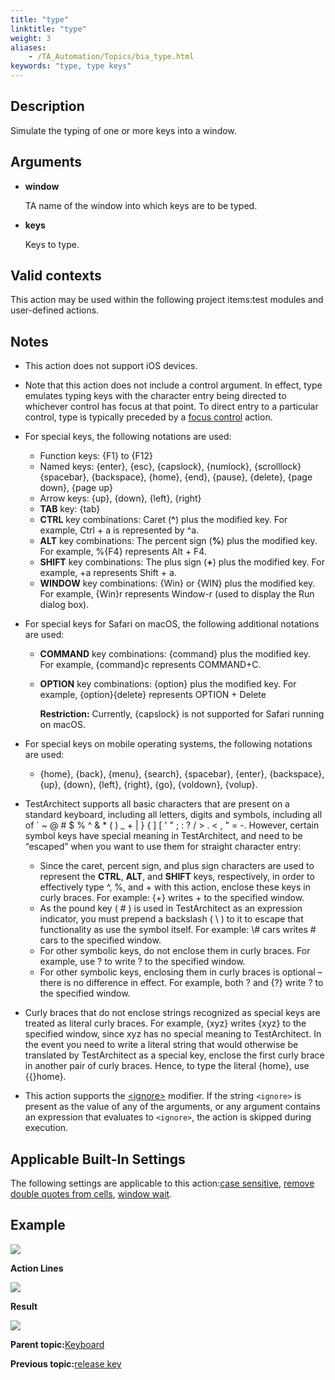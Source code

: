 ```yaml
--- 
title: "type"
linktitle: "type"
weight: 3
aliases: 
    - /TA_Automation/Topics/bia_type.html
keywords: "type, type keys"
---
```


## Description

Simulate the typing of one or more keys into a window.

## Arguments

-   **window**

    TA name of the window into which keys are to be typed.

-   **keys**

    Keys to type.


## Valid contexts

This action may be used within the following project items:test modules and user-defined actions.

## Notes

-   This action does not support iOS devices.
-   Note that this action does not include a control argument. In effect, type emulates typing keys with the character entry being directed to whichever control has focus at that point. To direct entry to a particular control, type is typically preceded by a [focus control](focus_control.html) action.
-   For special keys, the following notations are used:
    -   Function keys: \{F1\} to \{F12\}
    -   Named keys: \{enter\}, \{esc\}, \{capslock\}, \{numlock\}, \{scrolllock\} \{spacebar\}, \{backspace\}, \{home\}, \{end\}, \{pause\}, \{delete\}, \{page down\}, \{page up\}
    -   Arrow keys: \{up\}, \{down\}, \{left\}, \{right\}
    -   **TAB** key: \{tab\}
    -   **CTRL** key combinations: Caret \(**^**\) plus the modified key. For example, Ctrl + a is represented by ^a.
    -   **ALT** key combinations: The percent sign \(**%**\) plus the modified key. For example, %\{F4\} represents Alt + F4.
    -   **SHIFT** key combinations: The plus sign \(**+**\) plus the modified key. For example, +a represents Shift + a.
    -   **WINDOW** key combinations: \{Win\} or \{WIN\} plus the modified key. For example, \{Win\}r represents Window-r \(used to display the Run dialog box\).
-   For special keys for Safari on macOS, the following additional notations are used:
    -   **COMMAND** key combinations: \{command\} plus the modified key. For example, \{command\}c represents COMMAND+C.
    -   **OPTION** key combinations: \{option\} plus the modified key. For example, \{option\}\{delete\} represents OPTION + Delete

        **Restriction:** Currently, \{capslock\} is not supported for Safari running on macOS.

-   For special keys on mobile operating systems, the following notations are used:
    -   \{home\}, \{back\}, \{menu\}, \{search\}, \{spacebar\}, \{enter\}, \{backspace\}, \{up\}, \{down\}, \{left\}, \{right\}, \{go\}, \{voldown\}, \{volup\}.
-   TestArchitect supports all basic characters that are present on a standard keyboard, including all letters, digits and symbols, including all of \` ~ @ \# $ % ^ & \* \( \) \_ + \| \} \{ \] \[ ' " ; : ? / \> . < , " = -. However, certain symbol keys have special meaning in TestArchitect, and need to be “escaped” when you want to use them for straight character entry:
    -   Since the caret, percent sign, and plus sign characters are used to represent the **CTRL**, **ALT**, and **SHIFT** keys, respectively, in order to effectively type ^, %, and + with this action, enclose these keys in curly braces. For example: \{+\} writes + to the specified window.
    -   As the pound key \( \# \) is used in TestArchitect as an expression indicator, you must prepend a backslash \( \\ \) to it to escape that functionality as use the symbol itself. For example: \\\# cars writes \# cars to the specified window.
    -   For other symbolic keys, do not enclose them in curly braces. For example, use ? to write ? to the specified window.
    -   For other symbolic keys, enclosing them in curly braces is optional – there is no difference in effect. For example, both ? and \{?\} write ? to the specified window.
-   Curly braces that do not enclose strings recognized as special keys are treated as literal curly braces. For example, \{xyz\} writes \{xyz\} to the specified window, since xyz has no special meaning to TestArchitect. In the event you need to write a literal string that would otherwise be translated by TestArchitect as a special key, enclose the first curly brace in another pair of curly braces. Hence, to type the literal \{home\}, use \{\{\}home\}.
-   This action supports the [<ignore\>](/reuse/../TA_Automation/Topics/Ignoring_action.html) modifier. If the string `<ignore>` is present as the value of any of the arguments, or any argument contains an expression that evaluates to `<ignore>`, the action is skipped during execution.

## Applicable Built-In Settings

The following settings are applicable to this action:[case sensitive](case_sensitive.html), [remove double quotes from cells](remove_double_quotes_from_cells.html), [window wait](window_wait.html).

## Example

![](/images//Images/bia_type_aut.png)

**Action Lines**

![](/images//Images/bia_type_pgm.png)

**Result**

![](/images//Images/bia_type_res.png)

**Parent topic:**[Keyboard](/TA_Automation/Topics/bia_keyboard.html)

**Previous topic:**[release key](/TA_Automation/Topics/bia_release_key.html)

